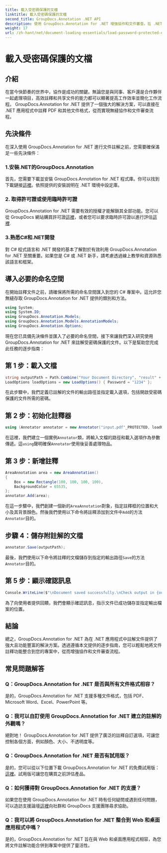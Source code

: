 ```yaml
---
title: 載入受密碼保護的文檔
linktitle: 載入受密碼保護的文檔
second_title: GroupDocs.Annotation .NET API
description: 使用 GroupDocs.Annotation for .NET 增強協作和文件審查。在 .NET 應用程式中更無縫地對 PDF 進行註解。
weight: 17
url: /zh-hant/net/document-loading-essentials/load-password-protected-documents/
---
```


# 載入受密碼保護的文檔

## 介紹
在當今快節奏的世界中，協作是成功的關鍵。無論您是與同事、客戶還是合作夥伴一起處理項目，高效註釋和共享文件的能力都可以顯著提高工作效率並簡化工作流程。 GroupDocs.Annotation for .NET 提供了一個強大的解決方案，可以直接在 .NET 應用程式中註釋 PDF 和其他文件格式，從而實現無縫協作和文件審查流程。
## 先決條件
在深入使用 GroupDocs.Annotation for .NET 進行文件註解之前，您需要確保滿足一些先決條件：
### 1.安裝.NET的GroupDocs.Annotation
首先，您需要下載並安裝 GroupDocs.Annotation for .NET 程式庫。你可以找到下載鏈接[這裡](https://releases.groupdocs.com/annotation/net/)。依照提供的安裝說明在 .NET 環境中設定庫。
### 2. 取得許可證或使用臨時許可證
GroupDocs.Annotation for .NET 需要有效的授權才能解鎖其全部功能。您可以從 GroupDocs 網站購買許可證[這裡](https://purchase.groupdocs.com/buy)，或者您可以要求臨時許可證以進行評估[這裡](https://purchase.groupdocs.com/temporary-license/).
### 3.熟悉C#和.NET開發
對 C# 程式語言和 .NET 開發的基本了解對於有效利用 GroupDocs.Annotation for .NET 至關重要。如果您是 C# 或 .NET 新手，請考慮透過線上教學和資源熟悉該語言和框架。

## 導入必要的命名空間
在開始註釋文件之前，請確保將所需的命名空間匯入到您的 C# 專案中。這允許您無縫存取 GroupDocs.Annotation for .NET 提供的類別和方法。
```csharp
using System;
using System.IO;
using GroupDocs.Annotation.Models;
using GroupDocs.Annotation.Models.AnnotationModels;
using GroupDocs.Annotation.Options;
```

現在您已具備先決條件並匯入了必要的命名空間，接下來讓我們深入研究使用 GroupDocs.Annotation for .NET 來註解受密碼保護的文件。以下是幫助您完成此任務的逐步指南：
## 第 1 步：載入文檔
```csharp
string outputPath = Path.Combine("Your Document Directory", "result" + Path.GetExtension("input.pdf"));
LoadOptions loadOptions = new LoadOptions() { Password = "1234" };
```
在此步驟中，我們定義已註解的文件的輸出路徑並指定載入選項，包括開啟受密碼保護的文件所需的密碼。
## 第 2 步：初始化註釋器
```csharp
using (Annotator annotator = new Annotator("input.pdf"_PROTECTED, loadOptions))
```
在這裡，我們建立一個實例`Annotator`類，將輸入文檔的路徑和載入選項作為參數傳遞。這`using`聲明確保`Annotator`使用後妥善處理物品。
## 第 3 步：新增註釋
```csharp
AreaAnnotation area = new AreaAnnotation()
{
    Box = new Rectangle(100, 100, 100, 100),
    BackgroundColor = 65535,
};
annotator.Add(area);
```
在這一步驟中，我們創建一個新的`AreaAnnotation`對象，指定註釋框的位置和大小及其背景顏色。然後我們使用以下命令將註釋添加到文件中`Add`的方法`Annotator`目的。
## 步驟 4：儲存附註解的文檔
```csharp
annotator.Save(outputPath);
```
最後，我們使用以下命令將註釋的文檔儲存到指定的輸出路徑`Save`的方法`Annotator`目的。
## 第 5 步：顯示確認訊息
```csharp
Console.WriteLine($"\nDocument saved successfully.\nCheck output in {outputPath}.");
```
為了向使用者提供回饋，我們會顯示確認訊息，指示文件已成功儲存並指定輸出檔案的位置。

## 結論
總之，GroupDocs.Annotation for .NET 為在 .NET 應用程式中註解文件提供了強大且功能豐富的解決方案。透過遵循本文提供的逐步指南，您可以輕鬆地將文件註釋功能整合到您的專案中，從而增強協作和文件審查流程。
## 常見問題解答
### Q：GroupDocs.Annotation for .NET 是否與所有文件格式相容？
是的，GroupDocs.Annotation for .NET 支援多種文件格式，包括 PDF、Microsoft Word、Excel、PowerPoint 等。
### Q：我可以自訂使用 GroupDocs.Annotation for .NET 建立的註解的外觀嗎？
絕對地！ GroupDocs.Annotation for .NET 提供了廣泛的註釋自訂選項，可讓您控制各個方面，例如顏色、大小、不透明度等。
### Q：GroupDocs.Annotation for .NET 是否有試用版？
是的，您可以從以下位置下載 GroupDocs.Annotation for .NET 的免費試用版：[這裡](https://releases.groupdocs.com/)。試用版可讓您在購買之前評估產品。
### Q：如何獲得對 GroupDocs.Annotation for .NET 的支援？
如果您在使用 GroupDocs.Annotation for .NET 時有任何疑問或遇到任何問題，可以造訪支援論壇[這裡](https://forum.groupdocs.com/c/annotation/10)向社群和 GroupDocs 支援團隊尋求協助。
### Q：我可以將 GroupDocs.Annotation for .NET 整合到 Web 和桌面應用程式中嗎？
是的，GroupDocs.Annotation for .NET 旨在與 Web 和桌面應用程式相容，為您將文件註解功能合併到專案中提供了靈活性。